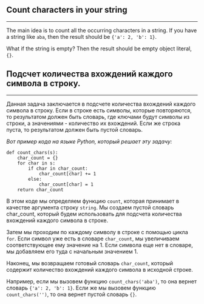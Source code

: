 ## Count characters in your string

---

The main idea is to count all the occurring characters in a string. If you have a string like `aba`, then the result should be `{'a': 2, 'b': 1}`.

What if the string is empty? Then the result should be empty object literal, `{}`.

## Подсчет количества вхождений каждого символа в строку.

---

Данная задача заключается в подсчете количества вхождений каждого символа в строку. Если в строке есть символы, которые повторяются, то результатом должен быть словарь, где ключами будут символы из строки, а значениями - количество их вхождений. Если же строка пуста, то результатом должен быть пустой словарь.

_Вот пример кода на языке Python, который решает эту задачу:_

```
def count_chars(s):
    char_count = {}
    for char in s:
        if char in char_count:
            char_count[char] += 1
        else:
            char_count[char] = 1
    return char_count
```

В этом коде мы определяем функцию `count`, которая принимает в качестве аргумента строку `string`. Мы создаем пустой словарь char_count, который будем использовать для подсчета количества вхождений каждого символа в строке.

Затем мы проходим по каждому символу в строке с помощью цикла `for`. Если символ уже есть в словаре `char_count`, мы увеличиваем соответствующее ему значение на 1. Если символа еще нет в словаре, мы добавляем его туда с начальным значением 1.

Наконец, мы возвращаем готовый словарь `char_count`, который содержит количество вхождений каждого символа в исходной строке.

Например, если мы вызовем функцию `count_chars('aba')`, то она вернет словарь `{'a': 2, 'b': 1}`. Если же мы вызовем функцию `count_chars('')`, то она вернет пустой словарь `{}`.
